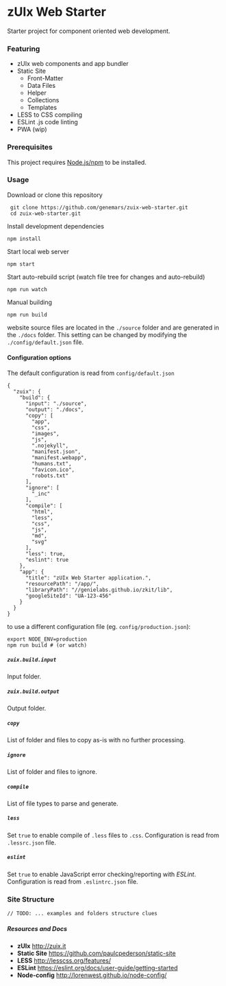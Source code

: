 # zUIx Web Starter

Starter project for component oriented web development.


### Featuring

- zUIx web components and app bundler
- Static Site
    * Front-Matter
    * Data Files
    * Helper
    * Collections
    * Templates
- LESS to CSS compiling
- ESLint .js code linting
- PWA (wip)


### Prerequisites

This project requires [Node.js/npm](https://www.npmjs.com/get-npm) to be installed.


### Usage

Download or clone this repository

     git clone https://github.com/genemars/zuix-web-starter.git
     cd zuix-web-starter.git

Install development dependencies

    npm install

Start local web server

    npm start

Start auto-rebuild script (watch file tree for changes and auto-rebuild)

    npm run watch

Manual building

    npm run build

website source files are located in the `./source` folder and are
generated in the `./docs` folder.
This setting can be changed by modifying the `./config/default.json` file.

#### Configuration options

The default configuration is read from `config/default.json`

```
{
  "zuix": {
    "build": {
      "input": "./source",
      "output": "./docs",
      "copy": [
        "app",
        "css",
        "images",
        "js",
        ".nojekyll",
        "manifest.json",
        "manifest.webapp",
        "humans.txt",
        "favicon.ico",
        "robots.txt"
      ],
      "ignore": [
        "_inc"
      ],
      "compile": [
        "html",
        "less",
        "css",
        "js",
        "md",
        "svg"
      ],
      "less": true,
      "eslint": true
    },
    "app": {
      "title": "zUIx Web Starter application.",
      "resourcePath": "/app/",
      "libraryPath": "//genielabs.github.io/zkit/lib",
      "googleSiteId": "UA-123-456"
    }
  }
}
```

to use a different configuration file (eg. `config/production.json`):

    export NODE_ENV=production
    npm run build # (or watch)

##### `zuix.build.input`

Input folder.

##### `zuix.build.output`

Output folder.

##### `copy`

List of folder and files to copy as-is with no further processing.

##### `ignore`

List of folder and files to ignore.

##### `compile`

List of file types to parse and generate.

##### `less`

Set `true` to enable compile of `.less` files to `.css`.
Configuration is read from `.lessrc.json` file.

##### `eslint`

Set `true` to enable JavaScript error checking/reporting with *ESLint*.
Configuration is read from `.eslintrc.json` file.


### Site Structure

`// TODO: ... examples and folders structure clues`


##### Resources and Docs

- **zUIx** http://zuix.it
- **Static Site** https://github.com/paulcpederson/static-site
- **LESS** http://lesscss.org/features/
- **ESLint** https://eslint.org/docs/user-guide/getting-started
- **Node-config** http://lorenwest.github.io/node-config/
